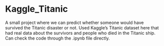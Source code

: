 # Kaggle_Titanic
A small project where we can predict whether someone would have survived the Titanic disaster or not. 
Used Kaggle’s Titanic dataset here that had real data about the survivors and people who died in the Titanic ship.
Can check the code through the .ipynb file directly.
